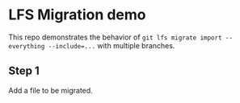 # LFS Migration demo
This repo demonstrates the behavior of `git lfs migrate import --everything --include=...` with multiple branches.
## Step 1
Add a file to be migrated.
